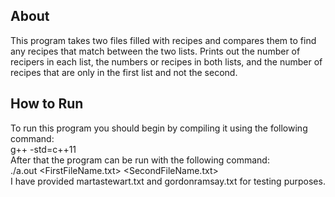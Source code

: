 ## About
This program takes two files filled with recipes and compares them to find any recipes that match between the two lists. Prints out the number of recipers in each list, the numbers or recipes in both lists, and the number of recipes that are only in the first list and not the second.

## How to Run
To run this program you should begin by compiling it using the following command:  
    g++ -std=c++11 <FileNameToBeCompiled>  
After that the program can be run with the following command:  
    ./a.out <FirstFileName.txt> <SecondFileName.txt>  
I have provided martastewart.txt and gordonramsay.txt for testing purposes. 
